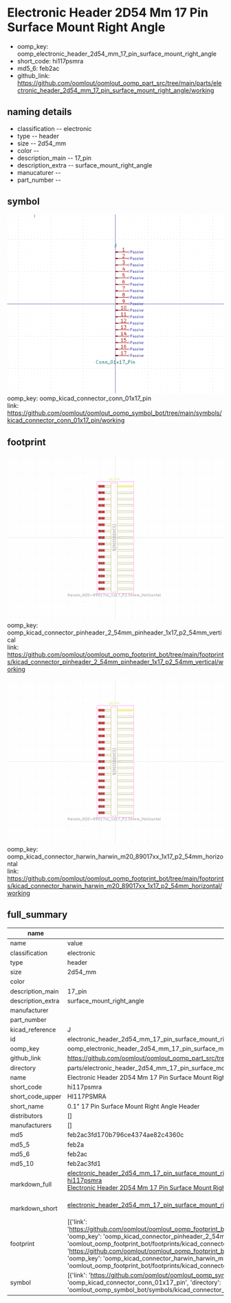 # Electronic Header 2D54 Mm 17 Pin Surface Mount Right Angle

  
* oomp_key: oomp_electronic_header_2d54_mm_17_pin_surface_mount_right_angle 
* short_code: hi117psmra
* md5_6: feb2ac  
* github_link: https://github.com/oomlout/oomlout_oomp_part_src/tree/main/parts/electronic_header_2d54_mm_17_pin_surface_mount_right_angle/working  
## naming details
* classification -- electronic
* type -- header
* size -- 2d54_mm
* color -- 
* description_main -- 17_pin
* description_extra -- surface_mount_right_angle
* manucaturer -- 
* part_number -- 



## symbol

![](symbol/0/working/working_600.png)  
oomp_key: oomp_kicad_connector_conn_01x17_pin  
link: https://github.com/oomlout/oomlout_oomp_symbol_bot/tree/main/symbols/kicad_connector_conn_01x17_pin/working  

## footprint

![](footprint/0/working/working_600.png)  
oomp_key: oomp_kicad_connector_pinheader_2_54mm_pinheader_1x17_p2_54mm_vertical  
link: https://github.com/oomlout/oomlout_oomp_footprint_bot/tree/main/footprints/kicad_connector_pinheader_2_54mm_pinheader_1x17_p2_54mm_vertical/working  

![](footprint/0/working/working_600.png)  
oomp_key: oomp_kicad_connector_harwin_harwin_m20_89017xx_1x17_p2_54mm_horizontal  
link: https://github.com/oomlout/oomlout_oomp_footprint_bot/tree/main/footprints/kicad_connector_harwin_harwin_m20_89017xx_1x17_p2_54mm_horizontal/working  

## full_summary
| name | value | 
| --- | --- | 
| name | value | 
| classification | electronic | 
| type | header | 
| size | 2d54_mm | 
| color |  | 
| description_main | 17_pin | 
| description_extra | surface_mount_right_angle | 
| manufacturer |  | 
| part_number |  | 
| kicad_reference | J | 
| id | electronic_header_2d54_mm_17_pin_surface_mount_right_angle | 
| oomp_key | oomp_electronic_header_2d54_mm_17_pin_surface_mount_right_angle | 
| github_link | https://github.com/oomlout/oomlout_oomp_part_src/tree/main/parts/electronic_header_2d54_mm_17_pin_surface_mount_right_angle/working | 
| directory | parts/electronic_header_2d54_mm_17_pin_surface_mount_right_angle | 
| name | Electronic Header 2D54 Mm 17 Pin Surface Mount Right Angle | 
| short_code | hi117psmra | 
| short_code_upper | HI117PSMRA | 
| short_name | 0.1" 17 Pin Surface Mount Right Angle Header | 
| distributors | [] | 
| manufacturers | [] | 
| md5 | feb2ac3fd170b796ce4374ae82c4360c | 
| md5_5 | feb2a | 
| md5_6 | feb2ac | 
| md5_10 | feb2ac3fd1 | 
| markdown_full | [electronic_header_2d54_mm_17_pin_surface_mount_right_angle](https://github.com/oomlout/oomlout_oomp_part_src/tree/main/parts/electronic_header_2d54_mm_17_pin_surface_mount_right_angle/working)<br>[hi117psmra](https://github.com/oomlout/oomlout_oomp_part_src/tree/main/parts/electronic_header_2d54_mm_17_pin_surface_mount_right_angle/working)<br>[Electronic Header 2D54 Mm 17 Pin Surface Mount Right Angle](https://github.com/oomlout/oomlout_oomp_part_src/tree/main/parts/electronic_header_2d54_mm_17_pin_surface_mount_right_angle/working)<br><br> | 
| markdown_short | [electronic_header_2d54_mm_17_pin_surface_mount_right_angle](https://github.com/oomlout/oomlout_oomp_part_src/tree/main/parts/electronic_header_2d54_mm_17_pin_surface_mount_right_angle/working)<br><br> | 
| footprint | [{'link': 'https://github.com/oomlout/oomlout_oomp_footprint_bot/tree/main/foootprntss/kicad_connector_pinheader_2_54mm_pinheader_1x17_p2_54mm_vertical', 'oomp_key': 'oomp_kicad_connector_pinheader_2_54mm_pinheader_1x17_p2_54mm_vertical', 'directory': 'oomlout_oomp_footprint_bot/footprints/kicad_connector_pinheader_2_54mm_pinheader_1x17_p2_54mm_vertical//working/working.kicad_mod'}, {'link': 'https://github.com/oomlout/oomlout_oomp_footprint_bot/tree/main/foootprntss/kicad_connector_harwin_harwin_m20_89017xx_1x17_p2_54mm_horizontal', 'oomp_key': 'oomp_kicad_connector_harwin_harwin_m20_89017xx_1x17_p2_54mm_horizontal', 'directory': 'oomlout_oomp_footprint_bot/footprints/kicad_connector_harwin_harwin_m20_89017xx_1x17_p2_54mm_horizontal//working/working.kicad_mod'}] | 
| symbol | [{'link': 'https://github.com/oomlout/oomlout_oomp_symbol_bot/tree/main/symbols/kicad_connector_conn_01x17_pin', 'oomp_key': 'oomp_kicad_connector_conn_01x17_pin', 'directory': 'oomlout_oomp_symbol_bot/symbols/kicad_connector_conn_01x17_pin//working/working.kicad_sym'}] | 
